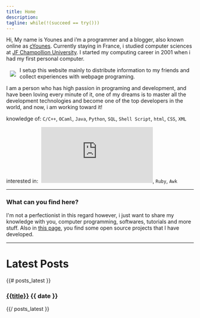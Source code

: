 ```yaml
---
title: Home
description:
tagline: while(!(succeed == try())) 
---
```



Hi, My name is Younes and i’m a programmer and a blogger, also known online as [cYounes][1]. Currently staying in France, i studied computer sciences at [JF Champollion University][3]. I started my computing career in 2001 when i had my first personal computer.

<img style="float: left; margin: 10px" src="{{urls.media}}/younes_cheikh_.jpg" />
I setup this website mainly to distribute information to my friends and collect experiences with webpage programing.

I am a person who has high passion in programing and development, and have been loving every minute of it, one of my dreams is to master all the development technologies and become one of the top developers in the world, and now, i am working toward it!

knowledge of: `C/C++`, `OCaml`, `Java`, `Python`, `SQL`, `Shell Script`, `html`, `CSS`, `XML`

interested in:  ![\LaTeX][2], `Ruby`, `Awk`

 [1]: http://www.google.com/#q=cYounes
 [2]: http://s.wordpress.com/latex.php?latex=%5CLaTeX&bg=FFFFFF&fg=B6002F&s=0 "\LaTeX"
 [3]: http://www.univ-jfc.fr/en/champollion-university 
---------------------------
### What can you find here?

I'm not a perfectionist in this regard however, i just want to share my knowledge with you, computer programming, softwares, tutorials and more stuff. Also in [this page](/projects), you find some open source projects that I have developed.

---------------------------

# Latest Posts

{{# posts_latest }}
<div class="post">
  <h3 class="title"><a href="{{url}}">{{title}}</a> <span class="date">{{ date }}</span></h3>

 <!-- {{{ summary }}} -->

  <div class="more">
    <!-- <a href="{{url}}" class="btn">read more..</a> -->
  </div>
</div>
{{/ posts_latest }}
